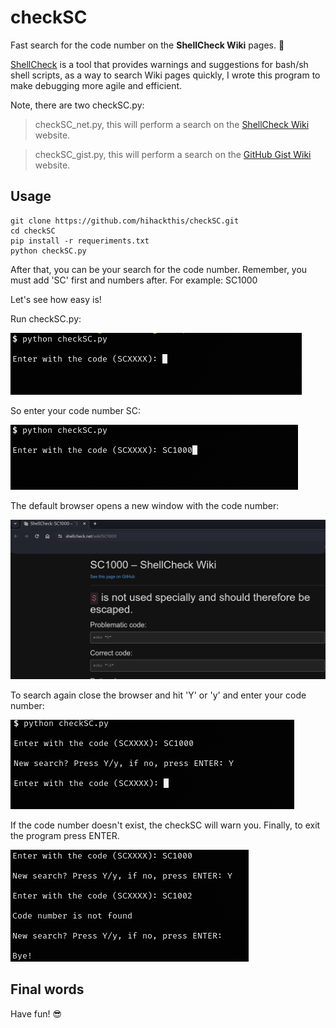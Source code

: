 # checkSC
Fast search for the code number on the **ShellCheck Wiki** pages. :flashlight:

[ShellCheck](https://github.com/koalaman/shellcheck) is a tool that provides warnings and suggestions for bash/sh shell scripts, as a way to search Wiki pages quickly, I wrote this program to make debugging more agile and efficient.

Note, there are two checkSC.py:

> checkSC_net.py, this will perform a search on the [ShellCheck Wiki](https://www.shellcheck.net/wiki) website.


> checkSC_gist.py, this will perform a search on the [GitHub Gist Wiki](https://gist.github.com/nicerobot/53cee11ee0abbdc997661e65b348f375) website.

## Usage
```
git clone https://github.com/hihackthis/checkSC.git
cd checkSC
pip install -r requeriments.txt
python checkSC.py
```
After that, you can be your search for the code number. Remember, you must add 'SC' first and numbers after. For example: SC1000

Let's see how easy is!

Run checkSC.py:

![](https://github.com/hihackthis/checkSC/blob/main/img/sc00.png)

So enter your code number SC:

![](https://github.com/hihackthis/checkSC/blob/main/img/sc01.png)

The default browser opens a new window with the code number:

![](https://github.com/hihackthis/checkSC/blob/main/img/sc02.png)

To search again close the browser and hit 'Y' or 'y' and enter your code number:

![](https://github.com/hihackthis/checkSC/blob/main/img/sc03.png)

If the code number doesn't exist, the checkSC will warn you. Finally, to exit the program press ENTER.

![](https://github.com/hihackthis/checkSC/blob/main/img/sc04.png)

## Final words 

Have fun! :sunglasses:
